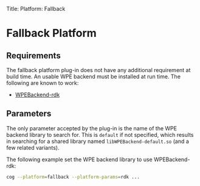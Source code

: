 Title: Platform: Fallback

# Fallback Platform

## Requirements

The fallback platform plug-in does not have any additional requirement
at build time. An usable WPE backend must be installed at run time. The
following are known to work:

- [WPEBackend-rdk](https://github.com/WebPlatformForEmbedded/WPEBackend-rdk)


## Parameters

The only parameter accepted by the plug-in is the name of the WPE backend
library to search for. This is `default` if not specified, which results
in searching for a shared library named `libWPEBackend-default.so` (and
a few related variants).

The following example set the WPE backend library to use WPEBackend-rdk:

```sh
cog --platform=fallback --platform-params=rdk ...
```
